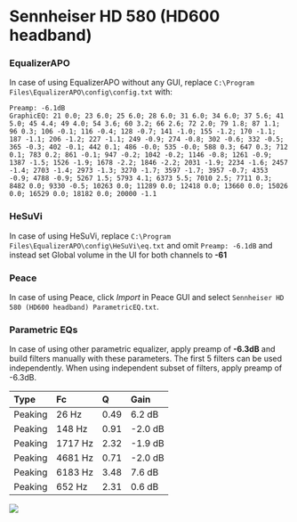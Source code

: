# Sennheiser HD 580 (HD600 headband)

### EqualizerAPO
In case of using EqualizerAPO without any GUI, replace `C:\Program Files\EqualizerAPO\config\config.txt`
with:
```
Preamp: -6.1dB
GraphicEQ: 21 0.0; 23 6.0; 25 6.0; 28 6.0; 31 6.0; 34 6.0; 37 5.6; 41 5.0; 45 4.4; 49 4.0; 54 3.6; 60 3.2; 66 2.6; 72 2.0; 79 1.8; 87 1.1; 96 0.3; 106 -0.1; 116 -0.4; 128 -0.7; 141 -1.0; 155 -1.2; 170 -1.1; 187 -1.1; 206 -1.2; 227 -1.1; 249 -0.9; 274 -0.8; 302 -0.6; 332 -0.5; 365 -0.3; 402 -0.1; 442 0.1; 486 -0.0; 535 -0.0; 588 0.3; 647 0.3; 712 0.1; 783 0.2; 861 -0.1; 947 -0.2; 1042 -0.2; 1146 -0.8; 1261 -0.9; 1387 -1.5; 1526 -1.9; 1678 -2.2; 1846 -2.2; 2031 -1.9; 2234 -1.6; 2457 -1.4; 2703 -1.4; 2973 -1.3; 3270 -1.7; 3597 -1.7; 3957 -0.7; 4353 -0.9; 4788 -0.9; 5267 1.5; 5793 4.1; 6373 5.5; 7010 2.5; 7711 0.3; 8482 0.0; 9330 -0.5; 10263 0.0; 11289 0.0; 12418 0.0; 13660 0.0; 15026 0.0; 16529 0.0; 18182 0.0; 20000 -1.1
```

### HeSuVi
In case of using HeSuVi, replace `C:\Program Files\EqualizerAPO\config\HeSuVi\eq.txt` and omit `Preamp:
-6.1dB` and instead set Global volume in the UI for both channels to **-61**

### Peace
In case of using Peace, click *Import* in Peace GUI and select `Sennheiser HD 580 (HD600 headband) ParametricEQ.txt`.

### Parametric EQs
In case of using other parametric equalizer, apply preamp of **-6.3dB** and build filters manually
with these parameters. The first 5 filters can be used independently.
When using independent subset of filters, apply preamp of -6.3dB.

| Type    | Fc      |    Q | Gain    |
|:--------|:--------|:-----|:--------|
| Peaking | 26 Hz   | 0.49 | 6.2 dB  |
| Peaking | 148 Hz  | 0.91 | -2.0 dB |
| Peaking | 1717 Hz | 2.32 | -1.9 dB |
| Peaking | 4681 Hz | 0.71 | -2.0 dB |
| Peaking | 6183 Hz | 3.48 | 7.6 dB  |
| Peaking | 652 Hz  | 2.31 | 0.6 dB  |

![](https://raw.githubusercontent.com/jaakkopasanen/AutoEq/master/results/innerfidelity/sbaf-serious/Sennheiser%20HD%20580%20(HD600%20headband)/Sennheiser%20HD%20580%20(HD600%20headband).png)